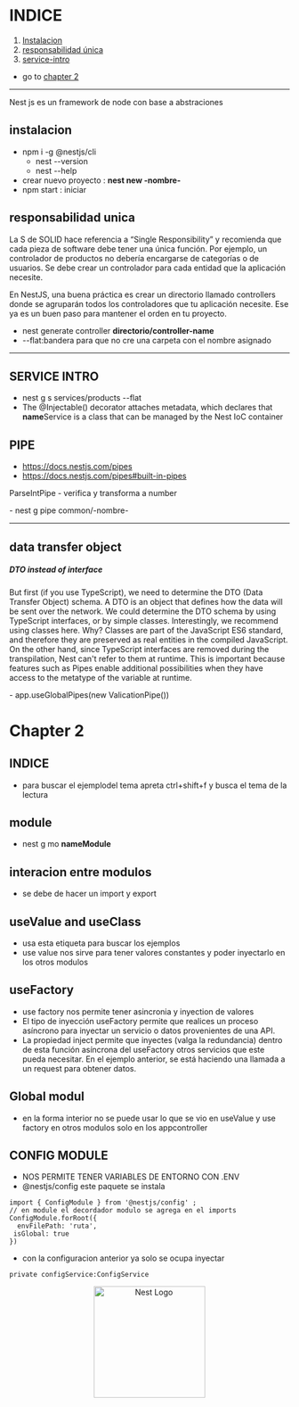 # INDICE

1. [ Instalacion ](#intro)
2. [ responsabilidad única ](#responsabilidadUnica)
3. [ service-intro](#service-intro)

- go to [chapter 2](#chapter2)

---

 <p> Nest js es un framework de node con base a abstraciones</p>
<a name="intro"></a>

## instalacion

- npm i -g @nestjs/cli
  - nest --version
  - nest --help
- crear nuevo proyecto : **nest new -nombre-**
- npm start : iniciar

<a name="responsabilidadUnica"></a>

## responsabilidad unica

<p>
La S de SOLID hace referencia a “Single Responsibility” y recomienda que cada pieza de software debe tener una única función. Por ejemplo, un controlador de productos no debería encargarse de categorías o de usuarios. Se debe crear un controlador para cada entidad que la aplicación necesite.

En NestJS, una buena práctica es crear un directorio llamado controllers donde se agruparán todos los controladores que tu aplicación necesite. Ese ya es un buen paso para mantener el orden en tu proyecto.

</p>

- nest generate controller **directorio/controller-name**
- --flat:bandera para que no cre una carpeta con el nombre asignado

<a name="service-intro "></a>

---

## SERVICE INTRO

- nest g s services/products --flat
-  The @Injectable() decorator attaches metadata, which declares that **name**Service is a class that can be managed by the Nest IoC container

## PIPE

- https://docs.nestjs.com/pipes
- https://docs.nestjs.com/pipes#built-in-pipes
<p> ParseIntPipe - verifica y transforma a number </p>
- nest g pipe common/-nombre-

---

## data transfer object

<h5>DTO instead of interface</h5>
<p>

But first (if you use TypeScript), we need to determine the DTO (Data Transfer Object) schema. A DTO is an object that defines how the data will be sent over the network. We could determine the DTO schema by using TypeScript interfaces, or by simple classes. Interestingly, we recommend using classes here. Why? Classes are part of the JavaScript ES6 standard, and therefore they are preserved as real entities in the compiled JavaScript. On the other hand, since TypeScript interfaces are removed during the transpilation, Nest can't refer to them at runtime. This is important because features such as Pipes enable additional possibilities when they have access to the metatype of the variable at runtime.

</p>
- app.useGlobalPipes(new ValicationPipe())

<a name="chapter2"></a>

# Chapter 2

## INDICE

- para buscar el ejemplodel tema apreta ctrl+shift+f y busca el tema de la lectura

## module

- nest g mo **nameModule**

## interacion entre modulos

- se debe de hacer un import y export


## useValue and useClass
- usa esta etiqueta para buscar los ejemplos
- use value nos sirve para tener valores constantes y poder inyectarlo en los otros modulos

## useFactory
- use factory nos permite tener asincronia y inyection de valores
- El tipo de inyección useFactory permite que realices un proceso asíncrono para inyectar un servicio o datos provenientes de una API.
- La propiedad inject permite que inyectes (valga la redundancia) dentro de esta función asíncrona del useFactory otros servicios que este pueda necesitar. En el ejemplo anterior, se está haciendo una llamada a un request para obtener datos.
## Global modul
- en la forma interior no se puede usar lo que se vio en useValue y use factory en otros modulos solo en los appcontroller

## CONFIG MODULE
- NOS PERMITE TENER VARIABLES DE ENTORNO CON .ENV
- @nestjs/config este paquete se instala  
```
import { ConfigModule } from '@nestjs/config' ;
// en module el decordador modulo se agrega en el imports
ConfigModule.forRoot({
  envFilePath: 'ruta',
 isGlobal: true
})
```
- con la configuracion anterior ya solo se ocupa inyectar

```
private configService:ConfigService
```

<p align="center">
  <a href="http://nestjs.com/" target="blank"><img src="https://nestjs.com/img/logo-small.svg" width="200" alt="Nest Logo" /></a>
</p>
